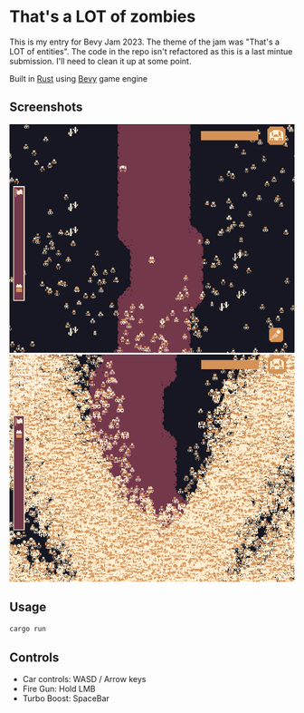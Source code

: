 # That's a LOT of zombies
This is my entry for Bevy Jam 2023. The theme of the jam was "That's a LOT of entities".
The code in the repo isn't refactored as this is a last mintue submission. I'll need to clean it up at some point.

Built in [Rust](https://www.rust-lang.org/) using [Bevy](https://bevyengine.org/) game engine

## Screenshots
![screenshot2](/screenshot-2.png)
![screenshot](/screenshot.png)

## Usage
```bash
cargo run
```

## Controls
- Car controls: WASD / Arrow keys
- Fire Gun: Hold LMB
- Turbo Boost: SpaceBar
